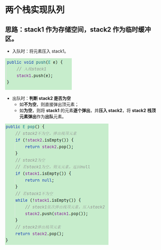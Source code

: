 # 两个栈实现队列

## 思路：stack1 作为存储空间，stack2 作为临时缓冲区。

- 入队时：将元素压入 stack1。

![image-20231026210530643](assets/image-20231026210530643.png)

- 出队时：**判断 stack2 是否为空**
  - 如**不为空**，则直接弹出顶元素；
  - 如**为空**，则将 **stack1** 的元素**逐个弹出**，并**压入 stack2**，将 **stack2** **栈顶元素弹出**作为**出队**元素。

![image-20231026210538044](assets/image-20231026210538044.png)